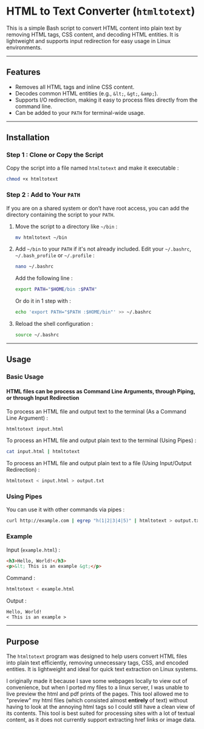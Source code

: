 # HTML to Text Converter (`htmltotext`)

This is a simple Bash script to convert HTML content into plain text by removing HTML tags, CSS content, and decoding HTML entities. It is lightweight and supports input redirection for easy usage in Linux environments.

---

## Features
- Removes all HTML tags and inline CSS content.
- Decodes common HTML entities (e.g., `&lt;`, `&gt;`, `&amp;`).
- Supports I/O redirection, making it easy to process files directly from the command line.
- Can be added to your `PATH` for terminal-wide usage.

---

## Installation

### Step 1 : Clone or Copy the Script
Copy the script into a file named `htmltotext` and make it executable :
```bash
chmod +x htmltotext
```

### Step 2 : Add to Your `PATH`
If you are on a shared system or don’t have root access, you can add the directory containing the script to your `PATH`.

1. Move the script to a directory like `~/bin` :
   ```bash
   mv htmltotext ~/bin
   ```
2. Add `~/bin` to your `PATH` if it's not already included. Edit your `~/.bashrc`, `~/.bash_profile` or `~/.profile` :
   ```bash
   nano ~/.bashrc
   ```
   Add the following line :
   ```bash
   export PATH="$HOME/bin :$PATH"
   ```

   Or do it in 1 step with :
   ```bash
   echo 'export PATH="$PATH :$HOME/bin"' >> ~/.bashrc
   ```
3. Reload the shell configuration :
   ```bash
   source ~/.bashrc
   ```

---

## Usage

### Basic Usage
#### HTML files can be process as Command Line Arguments, through Piping, or through Input Redirection
To process an HTML file and output text to the terminal (As a Command Line Argument) :
```bash
htmltotext input.html
```

To process an HTML file and output plain text to the terminal (Using Pipes) :
```bash
cat input.html | htmltotext
```

To process an HTML file and output plain text to a file (Using Input/Output Redirection) :
```bash
htmltotext < input.html > output.txt
```

### Using Pipes
You can use it with other commands via pipes :
```bash
curl http://example.com | egrep "h(1|2|3|4|5)" | htmltotext > output.txt
```

### Example
Input (`example.html`) :
```html
<h3>Hello, World!</h3>
<p>&lt; This is an example &gt;</p>
```

Command :
```bash
htmltotext < example.html
```

Output :
```plaintext
Hello, World!
< This is an example >
```

---

## Purpose
The `htmltotext` program was designed to help users convert HTML files into plain text efficiently, removing unnecessary tags, CSS, and encoded entities. It is lightweight and ideal for quick text extraction on Linux systems.

I originally made it because I save some webpages locally to view out of convenience, but when I ported my files to a linux server, I was unable to live preview the html and pdf prints of the pages. This tool allowed me to "preview" my html files (which consisted almost **entirely** of text) without having to look at the annoying html tags so I could still have a clean view of its contents. This tool is best suited for processing sites with a lot of textual content, as it does not currently support extracting href links or image data.
